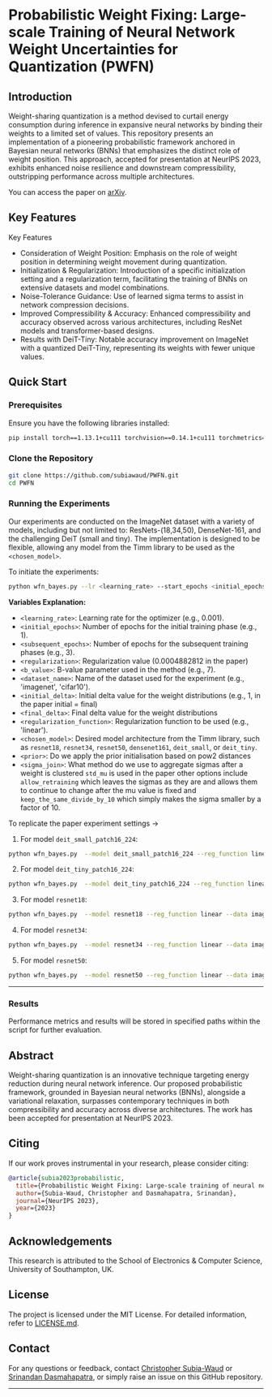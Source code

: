 # Probabilistic Weight Fixing: Large-scale Training of Neural Network Weight Uncertainties for Quantization (PWFN)

## Introduction

Weight-sharing quantization is a method devised to curtail energy consumption during inference in expansive neural networks by binding their weights to a limited set of values. This repository presents an implementation of a pioneering probabilistic framework anchored in Bayesian neural networks (BNNs) that emphasizes the distinct role of weight position. This approach, accepted for presentation at NeurIPS 2023, exhibits enhanced noise resilience and downstream compressibility, outstripping performance across multiple architectures.

You can access the paper on [arXiv](https://arxiv.org/abs/2309.13575).

## Key Features

Key Features

* Consideration of Weight Position: Emphasis on the role of weight position in determining weight movement during quantization.
* Initialization & Regularization: Introduction of a specific initialization setting and a regularization term, facilitating the training of BNNs on extensive datasets and model combinations.
* Noise-Tolerance Guidance: Use of learned sigma terms to assist in network compression decisions.
* Improved Compressibility & Accuracy: Enhanced compressibility and accuracy observed across various architectures, including ResNet models and transformer-based designs.
*   Results with DeiT-Tiny: Notable accuracy improvement on ImageNet with a quantized DeiT-Tiny, representing its weights with fewer unique values.

## Quick Start

### Prerequisites

Ensure you have the following libraries installed:

```bash
pip install torch==1.13.1+cu111 torchvision==0.14.1+cu111 torchmetrics==0.11.3 timm==0.6.12 lightning==1.9.4 numpy==1.23.5 pandas==1.5.3 scipy==1.10.1 -f https://download.pytorch.org/whl/cu111/torch_stable.html
```

### Clone the Repository

```bash
git clone https://github.com/subiawaud/PWFN.git
cd PWFN
```

### Running the Experiments

Our experiments are conducted on the ImageNet dataset with a variety of models, including but not limited to: ResNets-(18,34,50), DenseNet-161, and the challenging DeiT (small and tiny). The implementation is designed to be flexible, allowing any model from the Timm library to be used as the `<chosen_model>`.

To initiate the experiments:

```bash
python wfn_bayes.py --lr <learning_rate> --start_epochs <initial_epochs> --rest_epochs <subsequent_epochs> --reg <regularization> --b <b_value> --data <dataset_name> --start_sigma <initial_sigma> --end_sigma <final_sigma> --reg_function <regularization_function> --data_loc /path/to/dataset --model <chosen_model> --prior <prior> --sigma_join <sigma_join>
```

**Variables Explanation:**
- `<learning_rate>`: Learning rate for the optimizer (e.g., 0.001).
- `<initial_epochs>`: Number of epochs for the initial training phase (e.g., 1).
- `<subsequent_epochs>`: Number of epochs for the subsequent training phases (e.g., 3).
- `<regularization>`: Regularization value (0.0004882812 in the paper)
- `<b_value>`: B-value parameter used in the method (e.g., 7).
- `<dataset_name>`: Name of the dataset used for the experiment (e.g., 'imagenet', 'cifar10').
- `<initial_delta>`: Initial delta value for the weight distributions (e.g., 1, in the paper initial = final)
- `<final_delta>`: Final delta value for the weight distributions
- `<regularization_function>`: Regularization function to be used (e.g., 'linear').
- `<chosen_model>`: Desired model architecture from the Timm library, such as `resnet18`, `resnet34`, `resnet50`, `densenet161`, `deit_small`, or `deit_tiny`.
- `<prior>`: Do we apply the prior initialisation based on pow2 distances
-  `<sigma_join>`: What method do we use to aggregate sigmas after a weight is clustered `std_mu` is used in the paper other options include `allow_retraining` which leaves the sigmas as they are and allows them to continue to change after the mu value is fixed and `keep_the_same_divide_by_10` which simply makes the sigma smaller by a factor of 10. 


To replicate the paper experiment settings -> 


1. For model `deit_small_patch16_224`:

```bash
python wfn_bayes.py  --model deit_small_patch16_224 --reg_function linear --data imagenet --lr 0.001 --start_epochs 1 --rest_epochs 3 --reg 0.00048828125 --start_delta 1.0 --end_delta 1.0 --inc 2 --b 7 --sigma_join std_mu --want_to_save --prior --zero_fix
```

2. For model `deit_tiny_patch16_224`:

```bash
python wfn_bayes.py  --model deit_tiny_patch16_224 --reg_function linear --data imagenet --lr 0.001 --start_epochs 1 --rest_epochs 3 --reg 0.00048828125 --start_delta 1.0 --end_delta 1.0 --inc 2 --b 7 --sigma_join std_mu --want_to_save --prior --zero_fix
```

3. For model `resnet18`:

```bash
python wfn_bayes.py  --model resnet18 --reg_function linear --data imagenet --lr 0.001 --start_epochs 1 --rest_epochs 3 --reg 0.00048828125 --start_delta 1.0 --end_delta 1.0 --inc 2 --b 7 --sigma_join std_mu --want_to_save --prior --zero_fix
```

4. For model `resnet34`:

```bash
python wfn_bayes.py  --model resnet34 --reg_function linear --data imagenet --lr 0.001 --start_epochs 1 --rest_epochs 3 --reg 0.00048828125 --start_delta 1.0 --end_delta 1.0 --inc 2 --b 7 --sigma_join std_mu --want_to_save --prior --zero_fix
```

5. For model `resnet50`:

```bash
python wfn_bayes.py  --model resnet50 --reg_function linear --data imagenet --lr 0.001 --start_epochs 1 --rest_epochs 3 --reg 0.00048828125 --start_delta 1.0 --end_delta 1.0 --inc 2 --b 7 --sigma_join std_mu --want_to_save --prior --zero_fix
```

---


### Results

Performance metrics and results will be stored in specified paths within the script for further evaluation.

## Abstract

Weight-sharing quantization is an innovative technique targeting energy reduction during neural network inference. Our proposed probabilistic framework, grounded in Bayesian neural networks (BNNs), alongside a variational relaxation, surpasses contemporary techniques in both compressibility and accuracy across diverse architectures. The work has been accepted for presentation at NeurIPS 2023.

## Citing

If our work proves instrumental in your research, please consider citing:

```bibtex
@article{subia2023probabilistic,
  title={Probabilistic Weight Fixing: Large-scale training of neural network weight uncertainties for quantization},
  author={Subia-Waud, Christopher and Dasmahapatra, Srinandan},
  journal={NeurIPS 2023},
  year={2023}
}
```

## Acknowledgements

This research is attributed to the School of Electronics & Computer Science, University of Southampton, UK.

## License

The project is licensed under the MIT License. For detailed information, refer to [LICENSE.md](LICENSE.md).

## Contact

For any questions or feedback, contact [Christopher Subia-Waud](mailto:cc2u18@soton.ac.uk) or [Srinandan Dasmahapatra](mailto:sd@soton.ac.uk), or simply raise an issue on this GitHub repository.

---
